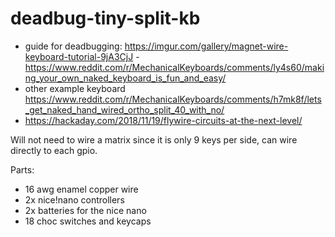 # deadbug-tiny-split-kb

- guide for deadbugging: https://imgur.com/gallery/magnet-wire-keyboard-tutorial-9jA3CjJ - https://www.reddit.com/r/MechanicalKeyboards/comments/ly4s60/making_your_own_naked_keyboard_is_fun_and_easy/
- other example keyboard https://www.reddit.com/r/MechanicalKeyboards/comments/h7mk8f/lets_get_naked_hand_wired_ortho_split_40_with_no/
- https://hackaday.com/2018/11/19/flywire-circuits-at-the-next-level/

Will not need to wire a matrix since it is only 9 keys per side, can wire directly to each gpio.



Parts:
- 16 awg enamel copper wire
- 2x nice!nano controllers
- 2x batteries for the nice nano
- 18 choc switches and keycaps
  


